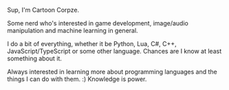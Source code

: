 Sup, I'm Cartoon Corpze.

Some nerd who's interested in game development,
image/audio manipulation and machine learning in general.

I do a bit of everything, whether it be Python, Lua, C#, C++, JavaScript/TypeScript or some other language.
Chances are I know at least something about it.

Always interested in learning more about programming languages
and the things I can do with them. :)
Knowledge is power.
